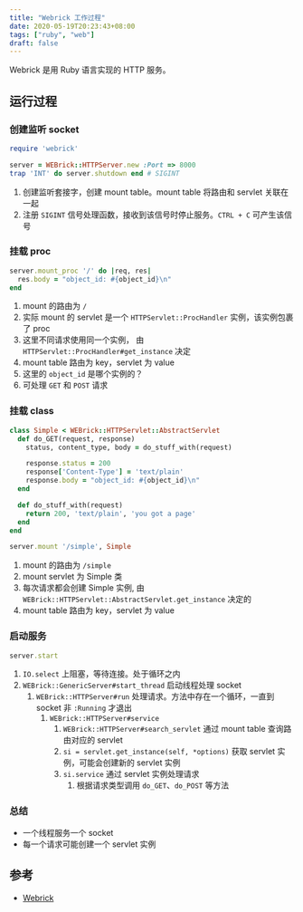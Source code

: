 ```yaml
---
title: "Webrick 工作过程"
date: 2020-05-19T20:23:43+08:00
tags: ["ruby", "web"]
draft: false
---
```


Webrick 是用 Ruby 语言实现的 HTTP 服务。

## 运行过程

### 创建监听 socket

```ruby
require 'webrick'

server = WEBrick::HTTPServer.new :Port => 8000
trap 'INT' do server.shutdown end # SIGINT
```

1. 创建监听套接字，创建 mount table。mount table 将路由和 servlet 关联在一起
2. 注册 `SIGINT` 信号处理函数，接收到该信号时停止服务。`CTRL + C` 可产生该信号

### 挂载 proc

```ruby
server.mount_proc '/' do |req, res|
  res.body = "object_id: #{object_id}\n"
end
```

1. mount 的路由为 `/`
2. 实际 mount 的 servlet 是一个 `HTTPServlet::ProcHandler` 实例，该实例包裹了 proc
3. 这里不同请求使用同一个实例， 由 `HTTPServlet::ProcHandler#get_instance` 决定
4. mount table 路由为 key，servlet 为 value
5. 这里的 `object_id` 是哪个实例的？
6. 可处理 `GET` 和 `POST` 请求

### 挂载 class

```ruby
class Simple < WEBrick::HTTPServlet::AbstractServlet
  def do_GET(request, response)
    status, content_type, body = do_stuff_with(request)

    response.status = 200
    response['Content-Type'] = 'text/plain'
    response.body = "object_id: #{object_id}\n"
  end

  def do_stuff_with(request)
    return 200, 'text/plain', 'you got a page'
  end
end

server.mount '/simple', Simple
```

1. mount 的路由为 `/simple`
2. mount servlet 为 Simple 类
3. 每次请求都会创建 Simple 实例, 由 `WEBrick::HTTPServlet::AbstractServlet.get_instance` 决定的
4. mount table 路由为 key，servlet 为 value

### 启动服务

```ruby
server.start
```

1. `IO.select` 上阻塞，等待连接。处于循环之内
1. `WEBrick::GenericServer#start_thread` 启动线程处理 socket
    1. `WEBrick::HTTPServer#run` 处理请求。方法中存在一个循环，一直到 socket 非 `:Running` 才退出
        1. `WEBrick::HTTPServer#service`
            1. `WEBrick::HTTPServer#search_servlet` 通过 mount table 查询路由对应的 servlet
            1. `si = servlet.get_instance(self, *options)` 获取 servlet 实例，可能会创建新的 servlet 实例
            1. `si.service` 通过 servlet 实例处理请求
                1. 根据请求类型调用 `do_GET`、`do_POST` 等方法

### 总结

- 一个线程服务一个 socket
- 每一个请求可能创建一个 servlet 实例

## 参考

- [Webrick](https://github.com/ruby/webrick)

